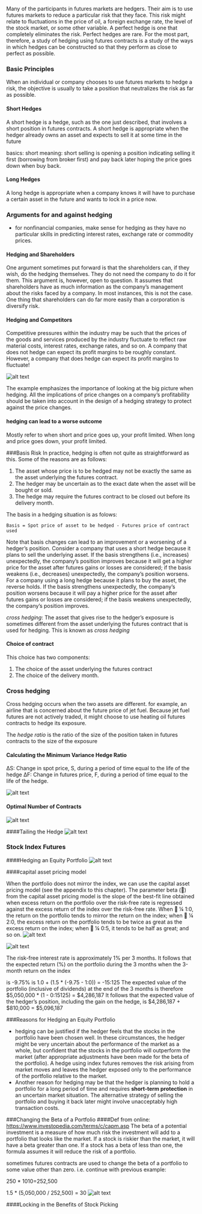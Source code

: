 Many of the participants in futures markets are hedgers. Their aim is to use futures
markets to reduce a particular risk that they face. This risk might relate to fluctuations
in the price of oil, a foreign exchange rate, the level of the stock market, or some other
variable. A perfect hedge is one that completely eliminates the risk. Perfect hedges are
rare. For the most part, therefore, a study of hedging using futures contracts is a study
of the ways in which hedges can be constructed so that they perform as close to perfect
as possible.


### Basic Principles
When an individual or company chooses to use futures markets to hedge a risk, the
objective is usually to take a position that neutralizes the risk as far as possible.
#### Short Hedges
A short hedge is a hedge, such as the one just described, that involves a short position in
futures contracts. A short hedge is appropriate when the hedger already owns an asset
and expects to sell it at some time in the future

basics: short meaning: short selling is opening a position indicating selling it first (borrowing from broker first) 
and pay back later hoping the price goes down when buy back. 
#### Long Hedges
A long hedge is appropriate when a company knows it will have to purchase a
certain asset in the future and wants to lock in a price now.

### Arguments for and against hedging
- for nonfinancial companies, make sense for hedging as they have no particular skills in predicting interest rates, 
exchange rate or commodity prices.

#### Hedging and Shareholders
One argument sometimes put forward is that the shareholders can, if they wish, do the
hedging themselves. They do not need the company to do it for them. This argument is,
however, open to question. It assumes that shareholders have as much information as the
company’s management about the risks faced by a company. In most instances, this is
not the case.
One thing that shareholders can do far more easily than a corporation is diversify
risk.

#### Hedging and Competitors
Competitive pressures
within the industry may be such that the prices of the goods and services produced by
the industry fluctuate to reflect raw material costs, interest rates, exchange rates, and so
on. A company that does not hedge can expect its profit margins to be roughly
constant. However, a company that does hedge can expect its profit margins to
fluctuate!

![alt text](ch3-1.PNG "chart1")

The example emphasizes the importance of looking at the big picture when hedging.
All the implications of price changes on a company’s profitability should be taken into
account in the design of a hedging strategy to protect against the price changes.

#### hedging can lead to a worse outcome
Mostly refer to when short and price goes up, your profit limited.
When long and price goes down, your profit limited.

###Basis Risk
In practice, hedging is often not quite as
straightforward as this. Some of the reasons are as follows:
1. The asset whose price is to be hedged may not be exactly the same as the asset
underlying the futures contract.
2. The hedger may be uncertain as to the exact date when the asset will be bought
or sold.
3. The hedge may require the futures contract to be closed out before its delivery
month.

The basis in a hedging situation is as folows:
```
Basis = Spot price of asset to be hedged - Futures price of contract used
```

Note that basis changes can lead to an improvement or a worsening of a hedger’s
position. Consider a company that uses a short hedge because it plans to sell the
underlying asset. If the basis strengthens (i.e., increases) unexpectedly, the company’s
position improves because it will get a higher price for the asset after futures gains or
losses are considered; if the basis weakens (i.e., decreases) unexpectedly, the company’s
position worsens. For a company using a long hedge because it plans to buy the asset,
the reverse holds. If the basis strengthens unexpectedly, the company’s position worsens
because it will pay a higher price for the asset after futures gains or losses are
considered; if the basis weakens unexpectedly, the company’s position improves.


*cross hedging*: The asset that gives rise to the hedger’s exposure is sometimes different from the
asset underlying the futures contract that is used for hedging. This is known as *cross
hedging*

#### Choice of contract
This choice has two components:
1. The choice of the asset underlying the futures contract
2. The choice of the delivery month.

### Cross hedging
Cross hedging occurs when the two assets are different.
for example, an airline that is concerned about the future price
of jet fuel. Because jet fuel futures are not actively traded, it might choose to use heating
oil futures contracts to hedge its exposure.


The *hedge ratio* is the ratio of the size of the position taken in futures contracts to the
size of the exposure

#### Calculating the Minimum Variance Hedge Ratio
ΔS: Change in spot price, S, during a period of time equal to the life of the hedge
ΔF: Change in futures price, F, during a period of time equal to the life of the
hedge.

![alt text](ch3-2.PNG "chart1")

#### Optimal Number of Contracts
![alt text](ch3-3.PNG "chart1")


####Tailing the Hedge
![alt text](ch3-4.PNG "chart1")

### Stock Index Futures
####Hedging an Equity Portfolio
![alt text](ch3-5.PNG "chart1")

####capital asset pricing model

When the portfolio does not mirror the index, we can use the capital asset pricing
model (see the appendix to this chapter). The parameter beta () from the capital
asset pricing model is the slope of the best-fit line obtained when excess return on the
portfolio over the risk-free rate is regressed against the excess return of the index over
the risk-free rate. When  ¼ 1:0, the return on the portfolio tends to mirror the return
on the index; when  ¼ 2:0, the excess return on the portfolio tends to be twice as
great as the excess return on the index; when  ¼ 0:5, it tends to be half as great; and
so on.
![alt text](ch3-6.PNG "chart1")


![alt text](ch3-7.PNG "chart1")



The risk-free interest rate is approximately 1% per 3 months. It follows that the expected
return (%) on the portfolio during the 3 months when the 3-month return on the index

is -9.75% is
1.0 + (1.5 * (-9.75 - 1:0)) = -15:125
The expected value of the portfolio (inclusive of dividends) at the end of the 3 months is
therefore
$5,050,000 * (1 - 0:15125) = $4,286,187
It follows that the expected value of the hedger’s position, including the gain on the
hedge, is
$4,286,187 + $810,000 = $5,096,187

###Reasons for Hedging an Equity Portfolio
- hedging can be justified if the hedger feels that the stocks in the portfolio 
have been chosen well. In these circumstances, the hedger
might be very uncertain about the performance of the market as a whole, but
confident that the stocks in the portfolio will outperform the market (after appropriate
adjustments have been made for the beta of the portfolio). A hedge using index futures
removes the risk arising from market moves and leaves the hedger exposed only to the
performance of the portfolio relative to the market. 
- Another reason for hedging may be that the hedger is planning to hold a
portfolio for a long period of time and requires __short-term protection__ in an uncertain
market situation. The alternative strategy of selling the portfolio and buying it back
later might involve unacceptably high transaction costs.

###Changing the Beta of a Portfolio
####Def from online:  https://www.investopedia.com/terms/c/capm.asp
The beta of a potential investment is a measure of how much risk the investment will add to a portfolio 
that looks like the market. If a stock is riskier than the market, it will have a beta greater than one. If a stock has 
a beta of less than one, the formula assumes it will reduce the risk of a portfolio.

sometimes futures contracts are used to change the beta of a portfolio to some value other than zero.
i.e. continue with previous example:

250 * 1010=252,500

1.5 * (5,050,000 / 252,500) = 30
![alt text](ch3-8.PNG "chart1")

####Locking in the Benefits of Stock Picking








